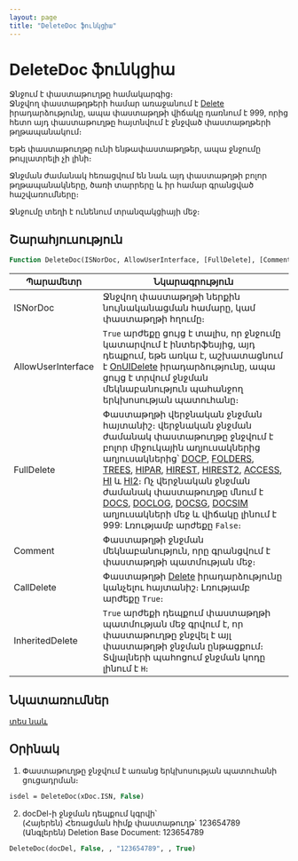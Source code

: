 ```yaml
---
layout: page
title: "DeleteDoc ֆունկցիա"
---
```


# DeleteDoc ֆունկցիա

Ջնջում է փաստաթուղթը համակարգից։  
Ջնջվող փաստաթղթերի համար առաջանում է [Delete](../../../ScriptProcs/Delete.html) իրադարձությունը, ապա փաստաթղթի վիճակը դառնում է 999, որից հետո այդ փաստաթուղթը հայտնվում է ջնջված փաստաթղթերի թղթապանակում։

Եթե փաստաթուղթը ունի ենթափաստաթղթեր, ապա ջնջումը թույլատրելի չի լինի։

Ջնջման ժամանակ հեռացվում են նաև այդ փաստաթղթի բոլոր թղթապանակները, ծառի տարրերը և իր համար գրանցված հաշվառումները։

Ջնջումը տեղի է ունենում տրանզակցիայի մեջ։

## Շարահյուսություն

``` vb
Function DeleteDoc(ISNorDoc, AllowUserInterface, [FullDelete], [Comment], [CallDelete], [InheritedDelete]) As Boolean
```
    
| Պարամետր | Նկարագրություն |
|--|--|
| ISNorDoc | Ջնջվող փաստաթղթի ներքին նույնականացման համարը, կամ փաստաթղթի հղումը։ |
| AllowUserInterface | `True` արժեքը ցույց է տալիս, որ ջնջումը կատարվում է ինտերֆեսյից, այդ դեպքում, եթե առկա է, աշխատացնում է [OnUIDelete](../../../ScriptProcs/OnUIDelete.html) իրադարձությունը, ապա ցույց է տրվում ջնջման մեկնաբանություն պահանջող երկխոսության պատուհանը։ |
| FullDelete | Փաստաթղթի վերջնական ջնջման հայտանիշ։ վերջնական ջնջման ժամանակ փաստաթուղթը ջնջվում է բոլոր միջուկային աղյուսակներից աղյուսակներից՝ [DOCP](../../../Database/DocP.html), [FOLDERS](../../../Database/Folders.html), [TREES](../../../Database/Trees.html), [HIPAR](../../../Database/HiPar.html), [HIREST](../../../Database/Hirest.html), [HIREST2](../../../Database/Hirest2.html), [ACCESS](../../../Database/Access.html), [HI](../../../Database/Hi.html) և [HI2](../../../Database/Hi2.html)։ Ոչ վերջնական ջնջման ժամանակ փաստաթուղթը մնում է [DOCS](../../../Database/Docs.html), [DOCLOG](../../../Database/DocLog.html), [DOCSG](../../../Database/DocsG.html), [DOCSIM](../../../Database/Docsim.html) աղյուսակների մեջ և վիճակը լինում է 999: Լռությամբ արժեքը `False`։ |
| Comment | Փաստաթղթի ջնջման մեկնաբանություն, որը գրանցվում է փաստաթղթի պատմության մեջ։ |
| CallDelete | Փաստաթղթի [Delete](../../../ScriptProcs/Delete.html) իրադարձությունը կանչելու հայտանիշ։ Լռությամբ արժեքը `True`։ |
| InheritedDelete | `True` արժեքի դեպքում փաստաթղթի պատմության մեջ գրվում է, որ փաստաթուղթը ջնջվել է այլ փաստաթղթի ջնջման ընթացքում։ Տվյալների պահոցում ջնջման կոդը լինում է `H`։ |

## Նկատառումներ

[տես նաև](LoadDoc.html)

## Օրինակ
1. Փաստաթուղթը ջնջվում է առանց երկխոսության պատուհանի ցուցադրման։

``` vb
isdel = DeleteDoc(xDoc.ISN, False)
```

2. docDel-ի ջնջման դեպքում կգրվի՝  
(Հայերեն) Հեռացման հիմք փաստաթուղթ` 123654789  
(Անգլերեն) Deletion Base Document: 123654789  

``` vb
DeleteDoc(docDel, False, , "123654789", , True)
```
